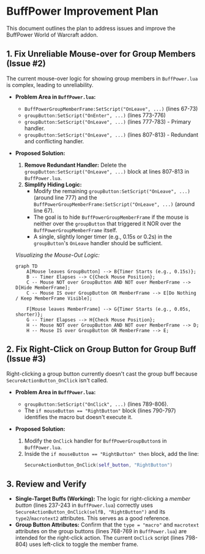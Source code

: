 # BuffPower Improvement Plan

This document outlines the plan to address issues and improve the BuffPower World of Warcraft addon.

## 1. Fix Unreliable Mouse-over for Group Members (Issue #2)

The current mouse-over logic for showing group members in `BuffPower.lua` is complex, leading to unreliability.

*   **Problem Area in `BuffPower.lua`:**
    *   `BuffPowerGroupMemberFrame:SetScript("OnLeave", ...)` (lines 67-73)
    *   `groupButton:SetScript("OnEnter", ...)` (lines 773-776)
    *   `groupButton:SetScript("OnLeave", ...)` (lines 777-783) - Primary handler.
    *   `groupButton:SetScript("OnLeave", ...)` (lines 807-813) - Redundant and conflicting handler.

*   **Proposed Solution:**
    1.  **Remove Redundant Handler:** Delete the `groupButton:SetScript("OnLeave", ...)` block at lines 807-813 in `BuffPower.lua`.
    2.  **Simplify Hiding Logic:**
        *   Modify the remaining `groupButton:SetScript("OnLeave", ...)` (around line 777) and the `BuffPowerGroupMemberFrame:SetScript("OnLeave", ...)` (around line 67).
        *   The goal is to hide `BuffPowerGroupMemberFrame` if the mouse is neither over the `groupButton` that triggered it NOR over the `BuffPowerGroupMemberFrame` itself.
        *   A single, slightly longer timer (e.g., 0.15s or 0.2s) in the `groupButton`'s `OnLeave` handler should be sufficient.

    *Visualizing the Mouse-Out Logic:*
    ```mermaid
    graph TD
        A[Mouse leaves GroupButton] --> B{Timer Starts (e.g., 0.15s)};
        B -- Timer Elapses --> C{Check Mouse Position};
        C -- Mouse NOT over GroupButton AND NOT over MemberFrame --> D[Hide MemberFrame];
        C -- Mouse IS over GroupButton OR MemberFrame --> E[Do Nothing / Keep MemberFrame Visible];

        F[Mouse leaves MemberFrame] --> G{Timer Starts (e.g., 0.05s, shorter)};
        G -- Timer Elapses --> H{Check Mouse Position};
        H -- Mouse NOT over GroupButton AND NOT over MemberFrame --> D;
        H -- Mouse IS over GroupButton OR MemberFrame --> E;
    ```

## 2. Fix Right-Click on Group Button for Group Buff (Issue #3)

Right-clicking a group button currently doesn't cast the group buff because `SecureActionButton_OnClick` isn't called.

*   **Problem Area in `BuffPower.lua`:**
    *   `groupButton:SetScript("OnClick", ...)` (lines 789-806).
    *   The `if mouseButton == "RightButton"` block (lines 790-797) identifies the macro but doesn't execute it.

*   **Proposed Solution:**
    1.  Modify the `OnClick` handler for `BuffPowerGroupButton`s in `BuffPower.lua`.
    2.  Inside the `if mouseButton == "RightButton" then` block, add the line:
        ```lua
        SecureActionButton_OnClick(self_button, "RightButton")
        ```

## 3. Review and Verify

*   **Single-Target Buffs (Working):** The logic for right-clicking a *member button* (lines 237-243 in `BuffPower.lua`) correctly uses `SecureActionButton_OnClick(selfB, "RightButton")` and its `type2`/`macrotext2` attributes. This serves as a good reference.
*   **Group Button Attributes:** Confirm that the `type = "macro"` and `macrotext` attributes on the group buttons (lines 768-769 in `BuffPower.lua`) are intended for the right-click action. The current `OnClick` script (lines 798-804) uses left-click to toggle the member frame.